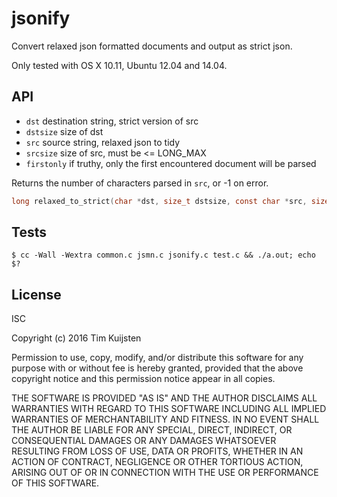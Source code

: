 # jsonify

Convert relaxed json formatted documents and output as strict json.

Only tested with OS X 10.11, Ubuntu 12.04 and 14.04.


## API

* `dst` destination string, strict version of src
* `dstsize` size of dst
* `src` source string, relaxed json to tidy
* `srcsize` size of src, must be <= LONG_MAX
* `firstonly` if truthy, only the first encountered document will be parsed

Returns the number of characters parsed in `src`, or -1 on error.
```c
long relaxed_to_strict(char *dst, size_t dstsize, const char *src, size_t srcsize, int firstonly);
```


## Tests

    $ cc -Wall -Wextra common.c jsmn.c jsonify.c test.c && ./a.out; echo $?


## License

ISC

Copyright (c) 2016 Tim Kuijsten

Permission to use, copy, modify, and/or distribute this software for any
purpose with or without fee is hereby granted, provided that the above
copyright notice and this permission notice appear in all copies.

THE SOFTWARE IS PROVIDED "AS IS" AND THE AUTHOR DISCLAIMS ALL WARRANTIES
WITH REGARD TO THIS SOFTWARE INCLUDING ALL IMPLIED WARRANTIES OF
MERCHANTABILITY AND FITNESS. IN NO EVENT SHALL THE AUTHOR BE LIABLE FOR
ANY SPECIAL, DIRECT, INDIRECT, OR CONSEQUENTIAL DAMAGES OR ANY DAMAGES
WHATSOEVER RESULTING FROM LOSS OF USE, DATA OR PROFITS, WHETHER IN AN
ACTION OF CONTRACT, NEGLIGENCE OR OTHER TORTIOUS ACTION, ARISING OUT OF
OR IN CONNECTION WITH THE USE OR PERFORMANCE OF THIS SOFTWARE.
